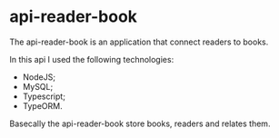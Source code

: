 # api-reader-book

The api-reader-book is an application that connect readers to books.

In this api I used the following technologies:

* NodeJS;
* MySQL;
* Typescript;
* TypeORM.

Basecally the api-reader-book store books, readers and relates them.

